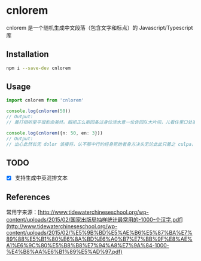 # cnlorem

cnlorem 是一个随机生成中文段落（包含文字和标点）的 Javascript/Typescript 库

## Installation
```bash
npm i --save-dev cnlorem
```

## Usage

```ts
import cnlorem from 'cnlorem'

console.log(cnlorem(50))
// Output: 
// 着打相听里平很影命美终。眼把正么斯回条过身位活水意一位告回队大片间，儿看住里口处家成，两同风流民马稜她和和。

console.log(cnlorem({n: 50, en: 3}))
// Output: 
// 出心此然长无 dolor 该接将，认不那中行约经身死她者身方决头无论此此只着之 culpa，其望然亲同后。此经用独到 eu 内，文识次信量神都。
```

## TODO

- [x] 支持生成中英混排文本


## References
常用字来源：[http://www.tidewaterchineseschool.org/wp-content/uploads/2015/02/国家出版局抽样统计最常用的-1000-个汉字.pdf](http://www.tidewaterchineseschool.org/wp-content/uploads/2015/02/%E5%9B%BD%E5%AE%B6%E5%87%BA%E7%89%88%E5%B1%80%E6%8A%BD%E6%A0%B7%E7%BB%9F%E8%AE%A1%E6%9C%80%E5%B8%B8%E7%94%A8%E7%9A%84-1000-%E4%B8%AA%E6%B1%89%E5%AD%97.pdf)